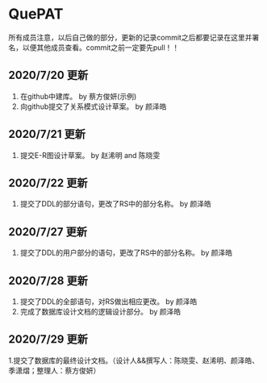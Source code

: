 # QuePAT

所有成员注意，以后自己做的部分，更新的记录commit之后都要记录在这里并署名，以便其他成员查看。commit之前一定要先pull！！
## 2020/7/20 更新
1. 在github中建库。 by 蔡方俊妍(示例)
2. 向github提交了关系模式设计草案。 by 颜泽皓

## 2020/7/21 更新

1. 提交E-R图设计草案。 by 赵浠明 and 陈晓雯

## 2020/7/22 更新

1. 提交了DDL的部分语句，更改了RS中的部分名称。 by 颜泽皓

## 2020/7/27 更新

1. 提交了DDL的用户部分的语句，更改了RS中的部分名称。 by 颜泽皓

## 2020/7/28 更新

1. 提交了DDL的全部语句，对RS做出相应更改。 by 颜泽皓
2. 完成了数据库设计文档的逻辑设计部分。 by 颜泽皓

## 2020/7/29 更新
1.提交了数据库的最终设计文档。（设计人&&撰写人：陈晓雯、赵浠明、颜泽皓、季潇熠；整理人：蔡方俊妍）
